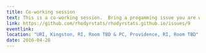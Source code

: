 ```yaml
---
title: Co-working session
text: This is a co-working session.  Bring a progamming issue you are working on or having trouble with or just show up to learn and help out.  We will get together in groups to work on these problems.  Also we will always have room for beginners and will make sure to have a group working on the basics.
link: https://github.com/rhodyrstats/rhodyrstats.github.io/issues/9
eventlink: 
location: "URI, Kingston, RI, Room TBD & PC, Providence, RI, Room TBD"
date: 2016-04-28 
---
```


